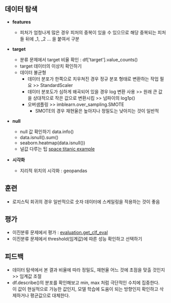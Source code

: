 ## 데이터 탐색
- **features**
    - 피처가 엄청나게 많은 경우 피처의 중복이 있을 수 있으므로 해당 중복되는 피처들 뒤에 _1, _2 ... 을 붙여서 구분
- **target**
    - 분류 문제에서 target 비율 확인 : df['target'].value_counts()
    - target 데이터의 이상치 확인하기
    - 데이터 불균형
        - 데이터 분포가 한쪽으로 치우쳐진 경우 정규 분포 형태로 변환하는 작업 필요 >> StandardScaler
        - 데이터 분포도가 심하게 왜곡되어 있을 경우 log 변환 사용 >> 원래 큰 값을 상대적으로 작은 값으로 변환시킴 >> 넘파이의 log1p()
        - 오버샘플링 >> imblearn.over_sampling.SMOTE
            - SMOTE의 경우 재현율은 높아지나 정밀도는 낮아지는 것이 일반적

- **null**
    - null 값 확인하기 data.info()
    - data.isnull().sum()
    - seaborn.heatmap(data.isnull())
    - 널값 다루는 팁 [space titanic example](https://github.com/rbdus0715/Machine-Learning/blob/main/competitions/Spaceship-Titanic/Spaceship-Titanic.md)

- **시각화**
    - 지리적 위치의 시각화 : geopandas

## 훈련
- 로지스틱 회귀의 경우 일반적으로 숫자 데이터에 스케일링을 적용하는 것이 좋음

## 평가
- 이진분류 문제에서 평가 : [evaluation.get_clf_eval](https://github.com/rbdus0715/Machine-Learning/blob/main/team-note/evaluation.py)
- 이진분류 문제에서 threshold(임계값)에 따른 성능 확인하고 선택하기

## 피드백
- 데이터 탐색에서 본 결과 비율에 따라 정밀도, 재현율 어느 것에 초점을 맞출 것인지 >> 임계값 조절
- df.describe()의 분포를 확인해보고 min, max 처럼 극단적인 수치에 집중한다.</br> 이 값이 현실적으로 가능한 값인지, 모델 학습에 도움이 되는 방향인지 확인하고 삭제하거나 평균값으로 대체한다.
    
